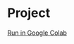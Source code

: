 # Project 

[Run in Google Colab](https://github.com/jsora619/jsora619.github.io/blob/master/project_example.ipynb)
